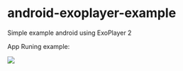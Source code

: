 # android-exoplayer-example
Simple example android using ExoPlayer 2

App Runing example:

<img src="https://github.com/Paulimjr/android-exoplayer-example/blob/master/ezgif.com-gif-maker%20(3).gif"/>
